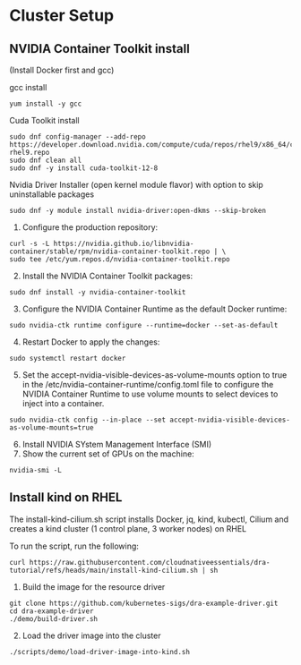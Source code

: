 # Cluster Setup


## NVIDIA Container Toolkit install 
(Install Docker first and gcc)

gcc install
```
yum install -y gcc
```

Cuda Toolkit install 
```
sudo dnf config-manager --add-repo https://developer.download.nvidia.com/compute/cuda/repos/rhel9/x86_64/cuda-rhel9.repo
sudo dnf clean all
sudo dnf -y install cuda-toolkit-12-8
```

Nvidia Driver Installer (open kernel module flavor)
with option to skip uninstallable packages
```
sudo dnf -y module install nvidia-driver:open-dkms --skip-broken
```

1. Configure the production repository:

```
curl -s -L https://nvidia.github.io/libnvidia-container/stable/rpm/nvidia-container-toolkit.repo | \
sudo tee /etc/yum.repos.d/nvidia-container-toolkit.repo
```

2. Install the NVIDIA Container Toolkit packages:
```
sudo dnf install -y nvidia-container-toolkit
```

3. Configure the NVIDIA Container Runtime as the default Docker runtime:
```
sudo nvidia-ctk runtime configure --runtime=docker --set-as-default
```

4. Restart Docker to apply the changes:
```
sudo systemctl restart docker
```

5. Set the accept-nvidia-visible-devices-as-volume-mounts option to true in the /etc/nvidia-container-runtime/config.toml file to configure the NVIDIA Container Runtime to use volume mounts to select devices to inject into a container.
```
sudo nvidia-ctk config --in-place --set accept-nvidia-visible-devices-as-volume-mounts=true
```

6. Install NVIDIA SYstem Management Interface (SMI) 
7. Show the current set of GPUs on the machine:
```
nvidia-smi -L
```

## Install kind on RHEL 

The install-kind-cilium.sh script installs Docker, jq, kind, kubectl, Cilium and creates a kind cluster (1 control plane, 3 worker nodes) on RHEL

To run the script, run the following:

```shell
curl https://raw.githubusercontent.com/cloudnativeessentials/dra-tutorial/refs/heads/main/install-kind-cilium.sh | sh
```

1. Build the image for the resource driver 
```
git clone https://github.com/kubernetes-sigs/dra-example-driver.git
cd dra-example-driver
./demo/build-driver.sh
```

2. Load the driver image into the cluster 
```
./scripts/demo/load-driver-image-into-kind.sh
```